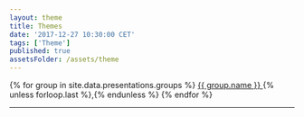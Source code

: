 ```yaml
---
layout: theme
title: Themes
date: '2017-12-27 10:30:00 CET'
tags: ['Theme']
published: true
assetsFolder: /assets/theme
---
```



<div class="tags-expo">
  <div class="tags-expo-list">
    {% for group in site.data.presentations.groups  %}
      <a href="#{{ group.name | slugify }}" class="post-tag">{{ group.name }} </a>
      {% unless forloop.last %},{% endunless %}
    {% endfor %}
  </div>
  <hr/>
</div>
